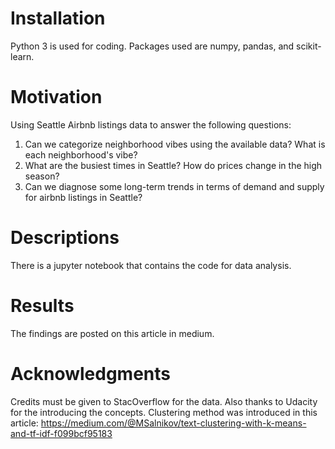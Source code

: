 # Installation
Python 3 is used for coding. Packages used are numpy, pandas, and scikit-learn.

# Motivation
Using Seattle Airbnb listings data to answer the following questions:

1. Can we categorize neighborhood vibes using the available data? What is each neighborhood's vibe?
2. What are the busiest times in Seattle? How do prices change in the high season?
3. Can we diagnose some long-term trends in terms of demand and supply for airbnb listings in Seattle?

# Descriptions

There is a jupyter notebook that contains the code for data analysis.

# Results
The findings are posted on this article in medium.

# Acknowledgments
Credits must be given to StacOverflow for the data. Also thanks to Udacity for the introducing the concepts. Clustering method was introduced in this article: https://medium.com/@MSalnikov/text-clustering-with-k-means-and-tf-idf-f099bcf95183
